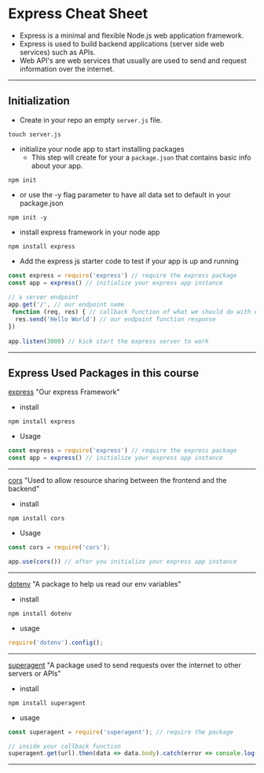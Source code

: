 # Express Cheat Sheet

- Express is a minimal and flexible Node.js web application framework.
- Express is used to build backend applications (server side web services) such as APIs.
- Web API's are web services that usually are used to send and request information over the internet.

___

## Initialization

- Create in your repo an empty `server.js` file.

```shell
touch server.js
```

- initialize your node app to start installing packages
  - This step will create for your a `package.json` that contains basic info about your app.

```shell
npm init 
```

- or use the -y flag parameter to have all data set to default in your package.json

```shell
npm init -y
```

- install express framework in your node app

```shell
npm install express
```

- Add the express js starter code to test if your app is up and running

```js
const express = require('express') // require the express package
const app = express() // initialize your express app instance
 
// a server endpoint 
app.get('/', // our endpoint name
 function (req, res) { // callback function of what we should do with our request
  res.send('Hello World') // our endpoint function response
})
 
app.listen(3000) // kick start the express server to work
```

___

## Express Used Packages in this course

[express](https://www.npmjs.com/package/express) "Our express Framework"

- install

```shell
npm install express
```

- Usage

```js
const express = require('express') // require the express package
const app = express() // initialize your express app instance
```

___

[cors](https://www.npmjs.com/package/cors) "Used to allow resource sharing between the frontend and the backend"

- install

```shell
npm install cors
```

- Usage

```js
const cors = require('cors');

app.use(cors()) // after you initialize your express app instance
```

___

[dotenv](https://www.npmjs.com/package/dotenv) "A package to help us read our env variables"

- install

```shell
npm install dotenv
```

- usage

```js
require('dotenv').config();
```

___

[superagent](https://www.npmjs.com/package/superagent) "A package used to send requests over the internet to other servers or APIs"

- install

```shell
npm install superagent
```

- usage

```js
const superagent = require('superagent'); // require the package

// inside your callback function
superagent.get(url).then(data => data.body).catch(error => console.log(error));
```

___
